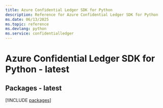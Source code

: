 ```yaml
---
title: Azure Confidential Ledger SDK for Python
description: Reference for Azure Confidential Ledger SDK for Python
ms.date: 06/13/2025
ms.topic: reference
ms.devlang: python
ms.service: confidentialledger
---
```

# Azure Confidential Ledger SDK for Python - latest
## Packages - latest
[!INCLUDE [packages](confidential-ledger-index.md)]